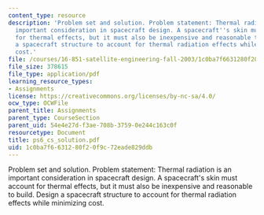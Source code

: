 ```yaml
---
content_type: resource
description: 'Problem set and solution. Problem statement: Thermal radiation is an
  important consideration in spacecraft design. A spacecraft''s skin must account
  for thermal effects, but it must also be inexpensive and reasonable to build. Design
  a spacecraft structure to account for thermal radiation effects while minimizing
  cost.'
file: /courses/16-851-satellite-engineering-fall-2003/1c0ba7f6631280f20f9c72eade829ddb_ps6_cs_solution.pdf
file_size: 378615
file_type: application/pdf
learning_resource_types:
- Assignments
license: https://creativecommons.org/licenses/by-nc-sa/4.0/
ocw_type: OCWFile
parent_title: Assignments
parent_type: CourseSection
parent_uid: 54e4e27d-f3ae-708b-3759-0e244c163c0f
resourcetype: Document
title: ps6_cs_solution.pdf
uid: 1c0ba7f6-6312-80f2-0f9c-72eade829ddb
---
```

Problem set and solution. Problem statement: Thermal radiation is an important consideration in spacecraft design. A spacecraft's skin must account for thermal effects, but it must also be inexpensive and reasonable to build. Design a spacecraft structure to account for thermal radiation effects while minimizing cost.
